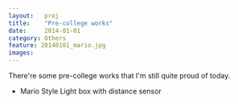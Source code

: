 ```yaml
---
layout:   proj
title:    "Pre-college works"
date:     2014-01-01
category: Others
feature: 20140101_mario.jpg
images: 
---
```


There're some pre-college works that I'm still quite proud of today.

- Mario Style Light box with distance sensor
